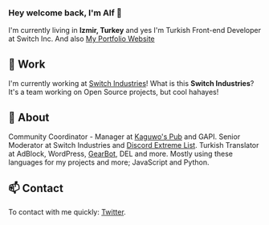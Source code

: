 ### Hey welcome back, I'm Alf 👋

I'm currently living in **Izmir, Turkey** and yes I'm Turkish Front-end Developer at Switch Inc. And also [My Portfolio Website](https://alfreddo.ga)

## 🔧 Work

I'm currently working at [Switch Industries](https://kaguwo.com)! What is this **Switch Industries**? It's a team working on Open Source projects, but cool hahayes!

## 🔭 About

Community Coordinator - Manager at [Kaguwo's Pub](https://kaguwo.com/discord) and GAPI. Senior Moderator at Switch Industries and [Discord Extreme List](https://discordextremelist.xyz). Turkish Translator at AdBlock, WordPress, [GearBot](https://gearbot.rocks), DEL and more. Mostly using these languages for my projects and more; JavaScript and Python.

## 📫 Contact

To contact with me quickly: [Twitter](https://twitter.com/alfredsaveron).
